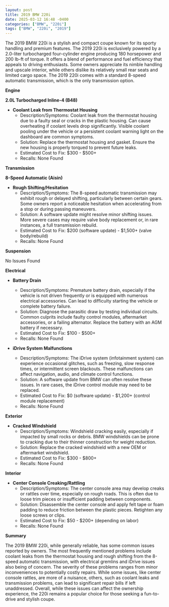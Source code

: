 ```yaml
---
layout: post
title: 2019 BMW 220i
date: 2025-03-12 16:48 -0400
categories: ["BMW", "220i"]
tags: ["BMW", "220i", "2019"]
---
```

The 2019 BMW 220i is a stylish and compact coupe known for its sporty handling and premium features. The 2019 220i is exclusively powered by a 2.0-liter turbocharged four-cylinder engine producing 180 horsepower and 200 lb-ft of torque. It offers a blend of performance and fuel efficiency that appeals to driving enthusiasts. Some owners appreciate its nimble handling and upscale interior, while others dislike its relatively small rear seats and limited cargo space. The 2019 220i comes with a standard 8-speed automatic transmission, which is the only transmission option.

**Engine**

**2.0L Turbocharged Inline-4 (B48)**

*   **Coolant Leak from Thermostat Housing**
    *   Description/Symptoms: Coolant leak from the thermostat housing due to a faulty seal or cracks in the plastic housing. Can cause overheating if coolant levels drop significantly. Visible coolant pooling under the vehicle or a persistent coolant warning light on the dashboard are common symptoms.
    *   Solution: Replace the thermostat housing and gasket. Ensure the new housing is properly torqued to prevent future leaks.
    *   Estimated Cost to Fix: $300 - $500+
    *   Recalls: None Found

**Transmission**

**8-Speed Automatic (Aisin)**

* **Rough Shifting/Hesitation**
  * Description/Symptoms: The 8-speed automatic transmission may exhibit rough or delayed shifting, particularly between certain gears. Some owners report a noticeable hesitation when accelerating from a stop or during passing maneuvers.
  * Solution: A software update might resolve minor shifting issues. More severe cases may require valve body replacement or, in rare instances, a full transmission rebuild.
  * Estimated Cost to Fix: $200 (software update) - $1,500+ (valve body/rebuild)
  * Recalls: None Found

**Suspension**

No Issues Found

**Electrical**

*   **Battery Drain**
    *   Description/Symptoms: Premature battery drain, especially if the vehicle is not driven frequently or is equipped with numerous electrical accessories. Can lead to difficulty starting the vehicle or complete battery failure.
    *   Solution: Diagnose the parasitic draw by testing individual circuits. Common culprits include faulty control modules, aftermarket accessories, or a failing alternator. Replace the battery with an AGM battery if necessary.
    *   Estimated Cost to Fix: $100 - $500+
    *   Recalls: None Found

*   **iDrive System Malfunctions**
    *   Description/Symptoms: The iDrive system (infotainment system) can experience occasional glitches, such as freezing, slow response times, or intermittent screen blackouts. These malfunctions can affect navigation, audio, and climate control functions.
    *   Solution: A software update from BMW can often resolve these issues. In rare cases, the iDrive control module may need to be replaced.
    *   Estimated Cost to Fix: $0 (software update) - $1,200+ (control module replacement)
    *   Recalls: None Found

**Exterior**

*   **Cracked Windshield**
    *   Description/Symptoms: Windshield cracking easily, especially if impacted by small rocks or debris. BMW windshields can be prone to cracking due to their thinner construction for weight reduction.
    *   Solution: Replace the cracked windshield with a new OEM or aftermarket windshield.
    *   Estimated Cost to Fix: $300 - $800+
    *   Recalls: None Found

**Interior**

*   **Center Console Creaking/Rattling**
    *   Description/Symptoms: The center console area may develop creaks or rattles over time, especially on rough roads. This is often due to loose trim pieces or insufficient padding between components.
    *   Solution: Disassemble the center console and apply felt tape or foam padding to reduce friction between the plastic pieces. Retighten any loose screws or clips.
    *   Estimated Cost to Fix: $50 - $200+ (depending on labor)
    *   Recalls: None Found

**Summary**

The 2019 BMW 220i, while generally reliable, has some common issues reported by owners. The most frequently mentioned problems include coolant leaks from the thermostat housing and rough shifting from the 8-speed automatic transmission, with electrical gremlins and iDrive issues also being of concern. The severity of these problems ranges from minor inconveniences to potentially costly repairs. While some issues, like center console rattles, are more of a nuisance, others, such as coolant leaks and transmission problems, can lead to significant repair bills if left unaddressed. Overall, while these issues can affect the ownership experience, the 220i remains a popular choice for those seeking a fun-to-drive and stylish coupe.

